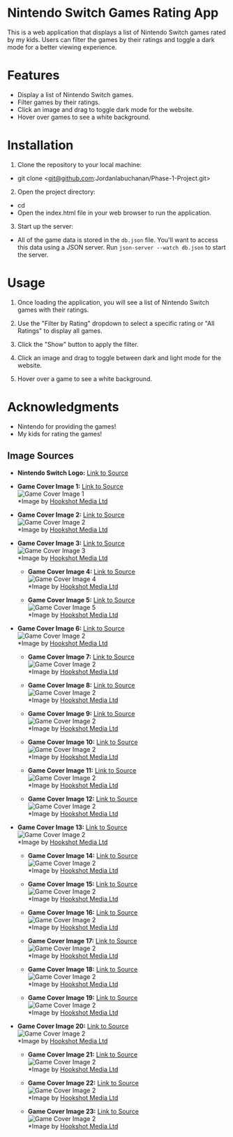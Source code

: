 
# Nintendo Switch Games Rating App


This is a web application that displays a list of Nintendo Switch games rated by my kids. Users can filter the games by their ratings and toggle a dark mode for a better viewing experience.


# Features
- Display a list of Nintendo Switch games.
- Filter games by their ratings.
- Click an image and drag to toggle dark mode for the website.
- Hover over games to see a white background.



# Installation
1.  Clone the repository to your local machine:
- git clone <git@github.com:Jordanlabuchanan/Phase-1-Project.git>

2.  Open the project directory:
- cd <project-directory>
- Open the index.html file in your web browser to run the application.

3. Start up the server:
- All of the game data is stored in the `db.json` file. You'll want to access this
data using a JSON server. Run `json-server --watch db.json` to start the server.

# Usage
1. Once loading the application, you will see a list of Nintendo Switch games with their ratings.

2. Use the "Filter by Rating" dropdown to select a specific rating or "All Ratings" to display all games.

3. Click the "Show" button to apply the filter.

4.  Click an image and drag to toggle between dark and light mode for the website.

5. Hover over a game to see a white background.

# Acknowledgments
- Nintendo for providing the games!
- My kids for rating the games!


## Image Sources

- **Nintendo Switch Logo:** [Link to Source](https://seeklogo.com/images/N/nintendo-switch-logo-E671C9A32A-seeklogo.com.png)

- **Game Cover Image 1:** [Link to Source](https://www.nintendolife.com/games/nintendo-switch/legend_of_zelda_breath_of_the_wild)  
  ![Game Cover Image 1](https://images.nintendolife.com/15a20bc6c7642/legend-of-zelda-breath-of-the-wild-cover.cover_large.jpg)  
  *Image by [Hookshot Media Ltd](https://hookshot.media/) 

- **Game Cover Image 2:** [Link to Source](https://www.nintendolife.com/games/nintendo-switch/mario_kart_8_deluxe)  
  ![Game Cover Image 2](https://images.nintendolife.com/802713810685c/mario-kart-8-deluxe-cover.cover_large.jpg)  
  *Image by [Hookshot Media Ltd](https://hookshot.media/)

- **Game Cover Image 3:** [Link to Source](https://www.nintendolife.com/games/nintendo-switch/new_super_mario_bros_u_deluxe)  
  ![Game Cover Image 3](https://images.nintendolife.com/5f4fc697a2591/new-super-mario-bros-u-deluxe-cover.cover_large.jpg)  
  *Image by [Hookshot Media Ltd](https://hookshot.media/)

  - **Game Cover Image 4:** [Link to Source](https://www.nintendolife.com/games/nintendo-switch/super_mario_odyssey)  
  ![Game Cover Image 4](https://images.nintendolife.com/79d7d24eda071/super-mario-odyssey-cover.cover_large.jpg)  
  *Image by [Hookshot Media Ltd](https://hookshot.media/)

  - **Game Cover Image 5:** [Link to Source](https://www.nintendolife.com/games/nintendo-switch/legend_of_zelda_tears_of_the_kingdom)  
  ![Game Cover Image 5](https://images.nintendolife.com/3c28307f2fe0a/legend-of-zelda-tears-of-the-kingdom-cover.cover_large.jpg)  
  *Image by [Hookshot Media Ltd](https://hookshot.media/)

- **Game Cover Image 6:** [Link to Source](https://www.nintendolife.com/games/nintendo-switch/pokemon_legends_arceus)  
  ![Game Cover Image 2](https://images.nintendolife.com/2889c0391401b/pokemon-legends-arceus-cover.cover_large.jpg)  
  *Image by [Hookshot Media Ltd](https://hookshot.media/)

  - **Game Cover Image 7:** [Link to Source](https://www.nintendolife.com/games/nintendo-switch/super_mario_maker_2)  
  ![Game Cover Image 2](https://images.nintendolife.com/8ea5ee2768ec7/super-mario-maker-2-cover.cover_large.jpg)  
  *Image by [Hookshot Media Ltd](https://hookshot.media/)

  - **Game Cover Image 8:** [Link to Source](https://www.nintendolife.com/games/nintendo-switch/super_smash_bros_ultimate)  
  ![Game Cover Image 2](https://images.nintendolife.com/73b5ee31cad64/super-smash-bros-ultimate-cover.cover_large.jpg)  
  *Image by [Hookshot Media Ltd](https://hookshot.media/)

  - **Game Cover Image 9:** [Link to Source](https://www.nintendolife.com/games/nintendo-switch/yoshis_crafted_world)  
  ![Game Cover Image 2](https://images.nintendolife.com/aab88bcc87bfc/yoshis-crafted-world-cover.cover_large.jpg)  
  *Image by [Hookshot Media Ltd](https://hookshot.media/)

  - **Game Cover Image 10:** [Link to Source](https://www.nintendolife.com/games/nintendo-switch/pokemon_sword_and_shield)  
  ![Game Cover Image 2](https://images.nintendolife.com/3a05fd6031965/pokemon-sword-and-shield-cover.cover_large.jpg)  
  *Image by [Hookshot Media Ltd](https://hookshot.media/)

  - **Game Cover Image 11:** [Link to Source](https://www.nintendolife.com/games/nintendo-switch/super_mario_3d_world_plus_bowsers_fury)  
  ![Game Cover Image 2](https://images.nintendolife.com/af6ce646506f1/super-mario-3d-world-plus-bowsers-fury-cover.cover_large.jpg)  
  *Image by [Hookshot Media Ltd](https://hookshot.media/)

  - **Game Cover Image 12:** [Link to Source](https://www.nintendolife.com/games/nintendo-switch/mario_party_superstars)  
  ![Game Cover Image 2](https://images.nintendolife.com/778a5c46b43fa/mario-party-superstars-cover.cover_large.jpg)  
  *Image by [Hookshot Media Ltd](https://hookshot.media/)

- **Game Cover Image 13:** [Link to Source](https://www.nintendolife.com/games/nintendo-switch/one_piece_pirate_warriors_4)  
  ![Game Cover Image 2](https://images.nintendolife.com/0d5400a2266f3/one-piece-pirate-warriors-4-cover.cover_large.jpg)  
  *Image by [Hookshot Media Ltd](https://hookshot.media/)

  - **Game Cover Image 14:** [Link to Source](https://www.nintendolife.com/games/nintendo-switch/mario_plus_rabbids_kingdom_battle)  
  ![Game Cover Image 2](https://images.nintendolife.com/7852c6bbecb19/mario-plus-rabbids-kingdom-battle-cover.cover_large.jpg)  
  *Image by [Hookshot Media Ltd](https://hookshot.media/)

  - **Game Cover Image 15:** [Link to Source](https://www.nintendolife.com/games/nintendo-switch/dragon_ball_fighterz)  
  ![Game Cover Image 2](https://images.nintendolife.com/0a4dc0dd51cb4/dragon-ball-fighterz-cover.cover_large.jpg)  
  *Image by [Hookshot Media Ltd](https://hookshot.media/)

  - **Game Cover Image 16:** [Link to Source](https://www.nintendolife.com/games/nintendo-switch/minecraft)  
  ![Game Cover Image 2](https://images.nintendolife.com/1a5320e592ccd/minecraft-cover.cover_large.jpg)  
  *Image by [Hookshot Media Ltd](https://hookshot.media/)

  - **Game Cover Image 17:** [Link to Source](https://www.nintendolife.com/games/nintendo-switch/mario_golf_super_rush)  
  ![Game Cover Image 2](https://images.nintendolife.com/e0cacaf685b5a/mario-golf-super-rush-cover.cover_large.jpg)  
  *Image by [Hookshot Media Ltd](https://hookshot.media/)

  - **Game Cover Image 18:** [Link to Source](https://www.nintendolife.com/games/nintendo-switch/paper_mario_the_origami_king)  
  ![Game Cover Image 2](https://images.nintendolife.com/ec187ea5fc72d/paper-mario-the-origami-king-cover.cover_large.jpg)  
  *Image by [Hookshot Media Ltd](https://hookshot.media/)

  - **Game Cover Image 19:** [Link to Source](https://www.nintendolife.com/games/nintendo-switch/mario_and_sonic_at_the_olympic_games_tokyo_2020)  
  ![Game Cover Image 2](https://images.nintendolife.com/1a8dff503dda3/mario-and-sonic-at-the-olympic-games-tokyo-2020-cover.cover_large.jpg)  
  *Image by [Hookshot Media Ltd](https://hookshot.media/)

- **Game Cover Image 20:** [Link to Source](https://www.nintendolife.com/games/nintendo-switch/sonic_mania_plus)  
  ![Game Cover Image 2](https://images.nintendolife.com/1b8c9953c7de1/sonic-mania-plus-cover.cover_large.jpg)  
  *Image by [Hookshot Media Ltd](https://hookshot.media/)

  - **Game Cover Image 21:** [Link to Source](https://www.nintendolife.com/games/nintendo-switch/spyro_reignited_trilogy)  
  ![Game Cover Image 2](https://images.nintendolife.com/06c2e64dabf5f/spyro-reignited-trilogy-cover.cover_large.jpg)  
  *Image by [Hookshot Media Ltd](https://hookshot.media/)

  - **Game Cover Image 22:** [Link to Source](https://www.nintendolife.com/games/nintendo-switch/sonic_forces)  
  ![Game Cover Image 2](https://images.nintendolife.com/b41841a731bbe/sonic-forces-cover.cover_large.jpg)  
  *Image by [Hookshot Media Ltd](https://hookshot.media/)

  - **Game Cover Image 23:** [Link to Source](https://www.nintendolife.com/games/nintendo-switch/bendy_and_the_ink_machine)  
  ![Game Cover Image 2](https://images.nintendolife.com/fa4ee32a4c4f2/bendy-and-the-ink-machine-cover.cover_large.jpg)  
  *Image by [Hookshot Media Ltd](https://hookshot.media/)
